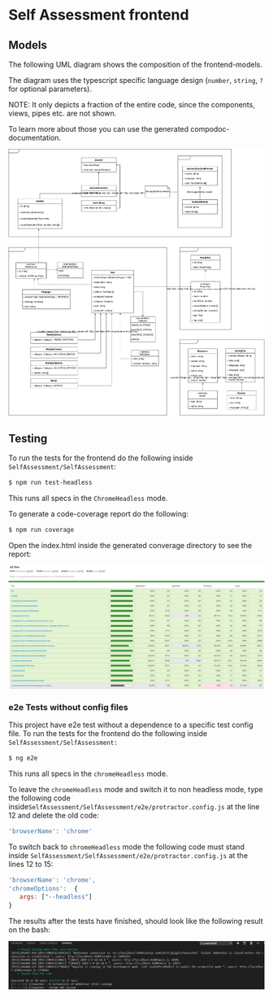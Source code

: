 # Self Assessment frontend

<a name="models"></a>

## Models

The following UML diagram shows the composition of the frontend-models.

The diagram uses the typescript specific language design (`number`, `string`, `?` for optional parameters).

NOTE: It only depicts a fraction of the entire code, since the components, views, pipes etc. are not shown.

To learn more about those you can use the generated compodoc-documentation.

![Frontend models](../images/models_frontend.svg)



<a name="testing"></a>

## Testing

To run the tests for the frontend do the following inside `SelfAssessment/SelfAssessment`:

```bash
$ npm run test-headless
```

This runs all specs in the `ChromeHeadless` mode.

To generate a code-coverage report do the following:

```bash
$ npm run coverage
```

Open the index.html inside the generated converage directory to see the report:

![Frontend models](../images/coverage_frontend.png)



### e2e Tests without config files ###

This project have e2e test without a dependence to a specific test config file. To run the tests for the frontend do the following  inside `SelfAssessment/SelfAssessment:`

```bash
$ ng e2e
```

This runs all specs in the `chromeHeadless` mode.



To leave the  `chromeHeadless` mode and switch it to non headless mode, type the following code inside`SelfAssessment/SelfAssessment/e2e/protractor.config.js` at the line 12 and delete the old code:

```javascript
'browserName': 'chrome'
```



To switch back to `chromeHeadless` mode the following code must stand inside `SelfAssessment/SelfAssessment/e2e/protractor.config.js` at the lines 12 to 15:

```javascript
'browserName': 'chrome',
'chromeOptions':  {
   args: ["--headless"] 
}
```

The results after the tests have finished, should look like the following result on the bash:

![Frontend models](..\images\e2eTest_example_headless_frontend.jpg)







